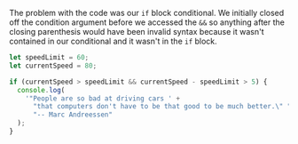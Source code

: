 The problem with the code was our `if` block conditional. We initially closed off the condition argument before we accessed the `&&` so anything after the closing parenthesis would have been invalid syntax because it wasn't contained in our conditional and it wasn't in the `if` block.

```js
let speedLimit = 60;
let currentSpeed = 80;

if (currentSpeed > speedLimit && currentSpeed - speedLimit > 5) {
  console.log(
    '"People are so bad at driving cars ' +
      "that computers don't have to be that good to be much better.\" " +
      "-- Marc Andreessen"
  );
}
```
